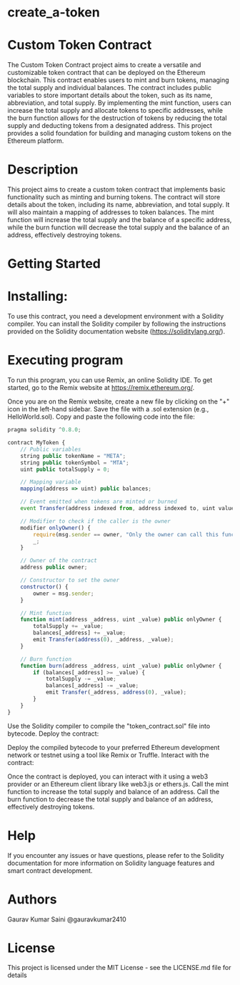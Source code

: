 
# create_a-token
# Custom Token Contract
The Custom Token Contract project aims to create a versatile and customizable token contract that can be deployed on the Ethereum blockchain. This contract enables users to mint and burn tokens, managing the total supply and individual balances. The contract includes public variables to store important details about the token, such as its name, abbreviation, and total supply. By implementing the mint function, users can increase the total supply and allocate tokens to specific addresses, while the burn function allows for the destruction of tokens by reducing the total supply and deducting tokens from a designated address. This project provides a solid foundation for building and managing custom tokens on the Ethereum platform.
# Description
This project aims to create a custom token contract that implements basic functionality such as minting and burning tokens. The contract will store details about the token, including its name, abbreviation, and total supply. It will also maintain a mapping of addresses to token balances. The mint function will increase the total supply and the balance of a specific address, while the burn function will decrease the total supply and the balance of an address, effectively destroying tokens.
# Getting Started
# Installing:
To use this contract, you need a development environment with a Solidity compiler. You can install the Solidity compiler by following the instructions provided on the Solidity documentation website (https://soliditylang.org/).
# Executing program
To run this program, you can use Remix, an online Solidity IDE. To get started, go to the Remix website at https://remix.ethereum.org/.

Once you are on the Remix website, create a new file by clicking on the "+" icon in the left-hand sidebar. Save the file with a .sol extension (e.g., HelloWorld.sol). Copy and paste the following code into the file:
```javascript
pragma solidity ^0.8.0;

contract MyToken {
    // Public variables
    string public tokenName = "META";
    string public tokenSymbol = "MTA";
    uint public totalSupply = 0;

    // Mapping variable
    mapping(address => uint) public balances;

    // Event emitted when tokens are minted or burned
    event Transfer(address indexed from, address indexed to, uint value);

    // Modifier to check if the caller is the owner
    modifier onlyOwner() {
        require(msg.sender == owner, "Only the owner can call this function");
        _;
    }

    // Owner of the contract
    address public owner;

    // Constructor to set the owner
    constructor() {
        owner = msg.sender;
    }

    // Mint function
    function mint(address _address, uint _value) public onlyOwner {
        totalSupply += _value;
        balances[_address] += _value;
        emit Transfer(address(0), _address, _value);
    }

    // Burn function
    function burn(address _address, uint _value) public onlyOwner {
        if (balances[_address] >= _value) {
            totalSupply -= _value;
            balances[_address] -= _value;
            emit Transfer(_address, address(0), _value);
        }
    }
}
```
Use the Solidity compiler to compile the "token_contract.sol" file into bytecode.
Deploy the contract:

 Deploy the compiled bytecode to your preferred Ethereum development network or testnet using a tool like Remix or Truffle.
Interact with the contract:

 Once the contract is deployed, you can interact with it using a web3 provider or an Ethereum client library like web3.js or ethers.js.
Call the mint function to increase the total supply and balance of an address.
Call the burn function to decrease the total supply and balance of an address, effectively destroying tokens.

# Help 
If you encounter any issues or have questions, please refer to the Solidity documentation for more information on Solidity language features and smart contract development.
# Authors
Gaurav Kumar Saini
@gauravkumar2410

# License
This project is licensed under the MIT License - see the LICENSE.md file for details
